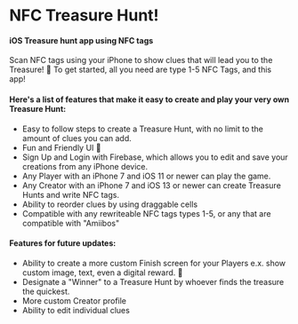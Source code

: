 # NFC Treasure Hunt!
#### iOS Treasure hunt app using NFC tags
Scan NFC tags using your iPhone to show clues that will lead you to the Treasure! 💎
To get started, all you need are type 1-5 NFC Tags, and this app!

#### Here's a list of features that make it easy to create and play your very own Treasure Hunt:

* Easy to follow steps to create a Treasure Hunt, with no limit to the amount of clues you can add.
* Fun and Friendly UI 📱
* Sign Up and Login with Firebase, which allows you to edit and save your creations from any iPhone device.
* Any Player with an iPhone 7 and iOS 11 or newer can play the game.
* Any Creator with an iPhone 7 and iOS 13 or newer can create Treasure Hunts and write NFC tags.
* Ability to reorder clues by using draggable cells
* Compatible with any rewriteable NFC tags types 1-5, or any that are compatible with "Amiibos"

#### Features for future updates:
* Ability to create a more custom Finish screen for your Players e.x. show custom image, text, even a digital reward. 🎁
* Designate a "Winner" to a Treasure Hunt by whoever finds the treasure the quickest.
* More custom Creator profile
* Ability to edit individual clues
